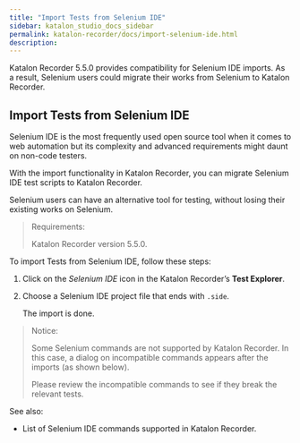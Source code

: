 ```yaml
---
title: "Import Tests from Selenium IDE"
sidebar: katalon_studio_docs_sidebar
permalink: katalon-recorder/docs/import-selenium-ide.html
description:
---
```


Katalon Recorder 5.5.0 provides compatibility for Selenium IDE imports. As a result, Selenium users could migrate their works from Selenium to Katalon Recorder.

## Import Tests from Selenium IDE

Selenium IDE is the most frequently used open source tool when it comes to web automation but its complexity and advanced requirements might daunt on non-code testers.

With the import functionality in Katalon Recorder, you can migrate Selenium IDE test scripts to Katalon Recorder.

Selenium users can have an alternative tool for testing, without losing their existing works on Selenium.

> Requirements:
>
> Katalon Recorder version 5.5.0.

To import Tests from Selenium IDE, follow these steps:

1. Click on the *Selenium IDE* icon in the Katalon Recorder’s **Test Explorer**.

2. Choose a Selenium IDE project file that ends with `.side`.
    
    The import is done.

> Notice:
>
> Some Selenium commands are not supported by Katalon Recorder. In this case, a dialog on incompatible commands appears after the imports (as shown below).
>
> Please review the incompatible commands to see if they break the relevant tests.

See also:

* List of Selenium IDE commands supported in Katalon Recorder.
